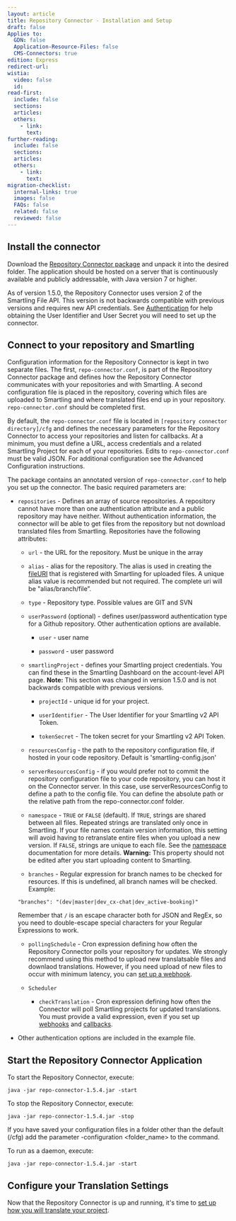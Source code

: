 ```yaml
---
layout: article
title: Repository Connector - Installation and Setup
draft: false
Applies to:
  GDN: false
  Application-Resource-Files: false
  CMS-Connectors: true
edition: Express
redirect-url: 
wistia:
  video: false
  id:
read-first:
  include: false
  sections:
  articles:
  others:
    - link:
      text:
further-reading:
  include: false
  sections:
  articles:
  others:
    - link:
      text:
migration-checklist:
  internal-links: true
  images: false
  FAQs: false
  related: false
  reviewed: false
---
```




## Install the connector

Download the [Repository Connector package](https://smartling-connector-public.s3.amazonaws.com/repo_connector/repo-connector-1.5.4-bin.zip) and unpack it into the desired folder. The application should be hosted on a server that is continuously available and publicly addressable, with Java version 7 or higher.

As of version 1.5.0, the Repository Connector uses version 2 of the Smartling File API. This version is not backwards compatible with previous versions and requires new API credentials. See [Authentication](/developers/api/v2/authentication/) for help obtaining the User Identifier and User Secret you will need to set up the connector.


## Connect to your repository and Smartling

Configuration information for the Repository Connector is kept in two separate files. The first, `repo-connector.conf`, is part of the Repository Connector package and defines how the Repository Connector communicates with your repositories and with Smartling. A second configuration file is placed in the repository, covering which files are uploaded to Smartling and where translated files end up in your repository. `repo-connector.conf` should be completed first.

By default, the `repo-connector.conf` file is located in `[repository connector directory]/cfg` and defines the necessary parameters for the Repository Connector to access your repositories and listen for callbacks. At a minimum, you must define a URL, access credentials and a related Smartling Project for each of your repositories. Edits to `repo-connector.conf` must be valid JSON. For additional configuration see the Advanced Configuration instructions.

The package contains an annotated version of `repo-connector.conf` to help you set up the connector. The basic required parameters are:

*   `repositories` - Defines an array of source repositories. A repository cannot have more than one authentication attribute and a public repository may have neither. Without authentication information, the connector will be able to get files from the repository but not download translated files from Smartling. Repositories have the following attributes:

    *   `url` - the URL for the repository. Must be unique in the array

    *   `alias` - alias for the repository. The alias is used in creating the [fileURI](/developers/api/v2/files/upload-file/#fileuri) that is registered with Smartling for uploaded files. A unique alias value is recommended but not required. The complete uri will be "alias/branch/file”.

    *   `type` - Repository type. Possible values are GIT and SVN

    *   `userPassword` (optional) - defines user/password authentication type for a Github repository. Other authentication options are available.

        *   `user` - user name

        *   `password` - user password

    *   `smartlingProject` - defines your Smartling project credentials. You can find these in the Smartling Dashboard on the account-level API page. **Note:** This section was changed in version 1.5.0 and is not backwards compatible with previous versions.

        *   `projectId` - unique id for your project.

        *   `userIdentifier` - The User Identifier for your Smartling v2 API Token.

        *   `tokenSecret` - The token secret for your Smartling v2 API Token.

    *   `resourcesConfig` - the path to the repository configuration file, if hosted in your code repository. Default is 'smartling-config.json'

    *   `serverResourcesConfig` - if you would prefer not to commit the repository configuration file to your code repository, you can host it on the Connector server. In this case, use serverResourcesConfig to define a path to the config file. You can define the absolute path or the relative path from the repo-connector.conf folder.

    *   `namespace` - `TRUE` or `FALSE` (default). If `TRUE`, strings are shared between all files. Repeated strings are translated only once in Smartling. If your file names contain version information, this setting will avoid having to retranslate entire files when you upload a new version. If `FALSE`, strings are unique to each file. See the [namespace](http://support.smartling.com/hc/en-us/articles/207178807) documentation for more details. **Warning:** This property should not be edited after you start uploading content to Smartling.

    *   `branches` - Regular expression for branch names to be checked for resources. If this is undefined, all branch names will be checked. Example:

    `"branches": "(dev|master|dev_cx-chat|dev_active-booking)"`

    Remember that `/` is an escape character both for JSON and RegEx, so you need to double-escape special characters for your Regular Expressions to work.

    *   `pollingSchedule` - Cron expression defining how often the Repository Connector polls your repository for updates. We strongly recommend using this method to upload new translatsable files and downlaod translations. However, if you need upload of new files to occur with minimum latency, you can [set up a webhook]().

    *   `Scheduler`

        *   `checkTranslation` - Cron expression defining how often the Connector will poll Smartling projects for updated translations. You must provide a valid expression, even if you set up [webhooks]() and [callbacks]().

*   Other authentication options are included in the example file.


## Start the Repository Connector Application

To start the Repository Connector, execute:

~~~
java -jar repo-connector-1.5.4.jar -start
~~~

To stop the Repository Connector, execute:

~~~
java -jar repo-connector-1.5.4.jar -stop
~~~

If you have saved your configuration files in a folder other than the default (/cfg) add the parameter -configuration <folder_name> to the command.

To run as a daemon, execute:

~~~
java -jar repo-connector-1.5.4.jar -start
~~~

## Configure your Translation Settings

Now that the Repository Connector is up and running, it's time to [set up how you will translate your project]().

